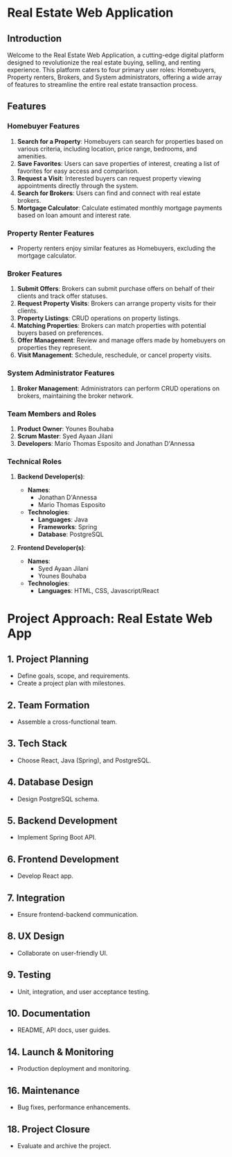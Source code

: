 

# Real Estate Web Application

## Introduction

Welcome to the Real Estate Web Application, a cutting-edge digital platform designed to revolutionize the real estate buying, selling, and renting experience. This platform caters to four primary user roles: Homebuyers, Property renters, Brokers, and System administrators, offering a wide array of features to streamline the entire real estate transaction process.

## Features

### Homebuyer Features
1. **Search for a Property**: Homebuyers can search for properties based on various criteria, including location, price range, bedrooms, and amenities.
2. **Save Favorites**: Users can save properties of interest, creating a list of favorites for easy access and comparison.
3. **Request a Visit**: Interested buyers can request property viewing appointments directly through the system.
4. **Search for Brokers**: Users can find and connect with real estate brokers.
5. **Mortgage Calculator**: Calculate estimated monthly mortgage payments based on loan amount and interest rate.

### Property Renter Features
- Property renters enjoy similar features as Homebuyers, excluding the mortgage calculator.

### Broker Features
1. **Submit Offers**: Brokers can submit purchase offers on behalf of their clients and track offer statuses.
2. **Request Property Visits**: Brokers can arrange property visits for their clients.
3. **Property Listings**: CRUD operations on property listings.
4. **Matching Properties**: Brokers can match properties with potential buyers based on preferences.
5. **Offer Management**: Review and manage offers made by homebuyers on properties they represent.
6. **Visit Management**: Schedule, reschedule, or cancel property visits.

### System Administrator Features
1. **Broker Management**: Administrators can perform CRUD operations on brokers, maintaining the broker network.

### Team Members and Roles
1. **Product Owner**: Younes Bouhaba
2. **Scrum Master**: Syed Ayaan Jilani
3. **Developers**: Mario Thomas Esposito and Jonathan D'Annessa

### Technical Roles
1. **Backend Developer(s)**:
   - **Names**:
     - Jonathan D'Annessa
     - Mario Thomas Esposito
   - **Technologies**:
     - **Languages**: Java
     - **Frameworks**: Spring
     - **Database**: PostgreSQL

2. **Frontend Developer(s)**:
   - **Names**:
     - Syed Ayaan Jilani
     - Younes Bouhaba
   - **Technologies**:
     - **Languages**: HTML, CSS, Javascript/React

# Project Approach: Real Estate Web App

## 1. Project Planning
   - Define goals, scope, and requirements.
   - Create a project plan with milestones.

## 2. Team Formation
   - Assemble a cross-functional team.

## 3. Tech Stack
   - Choose React, Java (Spring), and PostgreSQL.

## 4. Database Design
   - Design PostgreSQL schema.

## 5. Backend Development
   - Implement Spring Boot API.

## 6. Frontend Development
   - Develop React app.

## 7. Integration
   - Ensure frontend-backend communication.

## 8. UX Design
   - Collaborate on user-friendly UI.

## 9. Testing
   - Unit, integration, and user acceptance testing.

## 10. Documentation
   - README, API docs, user guides.

## 14. Launch & Monitoring
   - Production deployment and monitoring.

## 16. Maintenance
   - Bug fixes, performance enhancements.

## 18. Project Closure
   - Evaluate and archive the project.



